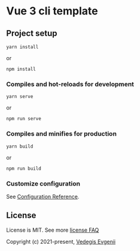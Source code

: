 # Vue 3 cli template

## Project setup

```
yarn install
```

or

```
npm install
```

### Compiles and hot-reloads for development

```
yarn serve
```

or

```
npm run serve
```

### Compiles and minifies for production

```
yarn build
```

or

```
npm run build
```

### Customize configuration

See [Configuration Reference](https://cli.vuejs.org/config/).

## License

License is MIT. See more [license FAQ](./LICENSE)

Copyright (c) 2021-present, [Vedegis Evgenii](https://github.com/vedees)